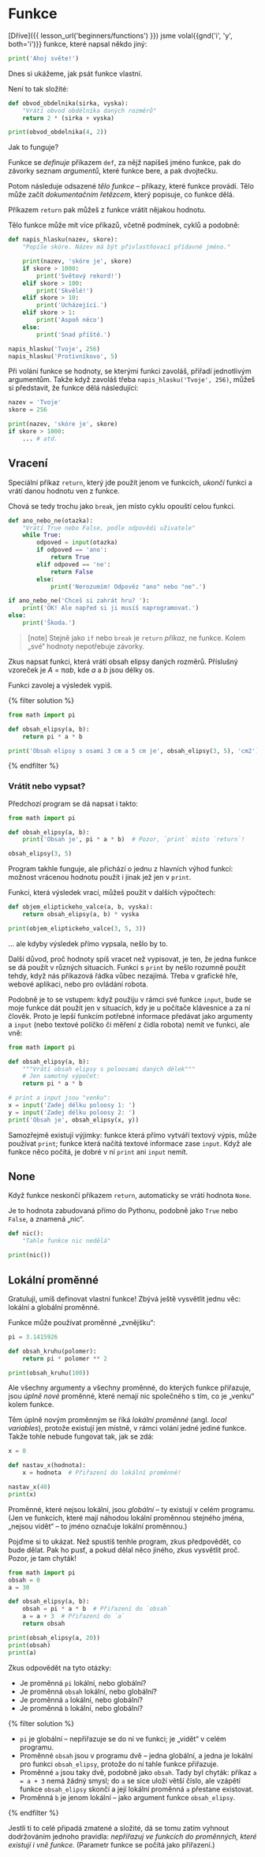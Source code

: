 # Funkce
[Dříve]({{ lesson_url('beginners/functions') }}) jsme
volal{{gnd('i', 'y', both='i')}} funkce, které napsal někdo jiný:

```python
print('Ahoj světe!')
```

Dnes si ukážeme, jak psát funkce vlastní.

Není to tak složité:

```python
def obvod_obdelnika(sirka, vyska):
    "Vrátí obvod obdélníka daných rozměrů"
    return 2 * (sirka + vyska)

print(obvod_obdelnika(4, 2))
```

Jak to funguje?


Funkce se *definuje* příkazem `def`, za nějž napíšeš jméno funkce,
pak do závorky seznam *argumentů*, které funkce bere, a pak dvojtečku.

Potom následuje odsazené *tělo funkce* – příkazy, které funkce provádí.
Tělo může začít *dokumentačním řetězcem*, který popisuje, co funkce dělá.

Příkazem `return` pak můžeš z funkce
vrátit nějakou hodnotu.

Tělo funkce může mít více příkazů, včetně podmínek, cyklů a podobně:

```python
def napis_hlasku(nazev, skore):
    "Popíše skóre. Název má být přivlastňovací přídavné jméno."

    print(nazev, 'skóre je', skore)
    if skore > 1000:
        print('Světový rekord!')
    elif skore > 100:
        print('Skvělé!')
    elif skore > 10:
        print('Ucházející.')
    elif skore > 1:
        print('Aspoň něco')
    else:
        print('Snad příště.')

napis_hlasku('Tvoje', 256)
napis_hlasku('Protivníkovo', 5)
```

Při volání funkce se hodnoty, se kterými funkci
zavoláš, přiřadí jednotlivým argumentům.
Takže když zavoláš třeba `napis_hlasku('Tvoje', 256)`,
můžeš si představit, že funkce dělá následující:

```python
nazev = 'Tvoje'
skore = 256

print(nazev, 'skóre je', skore)
if skore > 1000:
    ... # atd.
```
## Vracení

Speciální příkaz `return`, který jde použít jenom ve funkcích,
*ukončí* funkci a vrátí danou hodnotu ven z funkce.

Chová se tedy trochu jako `break`, jen místo cyklu opouští celou funkci.

```python
def ano_nebo_ne(otazka):
    "Vrátí True nebo False, podle odpovědi uživatele"
    while True:
        odpoved = input(otazka)
        if odpoved == 'ano':
            return True
        elif odpoved == 'ne':
            return False
        else:
            print('Nerozumím! Odpověz "ano" nebo "ne".')

if ano_nebo_ne('Chceš si zahrát hru? '):
    print('OK! Ale napřed si ji musíš naprogramovat.')
else:
    print('Škoda.')
```

> [note]
> Stejně jako `if` nebo `break` je `return` *příkaz*, ne funkce.
> Kolem „své“ hodnoty nepotřebuje závorky.

Zkus napsat funkci, která vrátí obsah elipsy
daných rozměrů.
Příslušný vzoreček je <var>A</var> = π<var>a</var><var>b</var>,
kde <var>a</var> a <var>b</var> jsou délky os.

Funkci zavolej a výsledek vypiš.

{% filter solution %}
```python
from math import pi

def obsah_elipsy(a, b):
    return pi * a * b

print('Obsah elipsy s osami 3 cm a 5 cm je', obsah_elipsy(3, 5), 'cm2')
```
{% endfilter %}


### Vrátit nebo vypsat?

Předchozí program se dá napsat i takto:

```python
from math import pi

def obsah_elipsy(a, b):
    print('Obsah je', pi * a * b)  # Pozor, `print` místo `return`!

obsah_elipsy(3, 5)
```

Program takhle funguje, ale přichází o jednu z hlavních výhod funkcí:
možnost vrácenou hodnotu použít i jinak jež jen v `print`.

Funkci, která výsledek vrací, můžeš použít v dalších výpočtech:

```python
def objem_eliptickeho_valce(a, b, vyska):
    return obsah_elipsy(a, b) * vyska

print(objem_eliptickeho_valce(3, 5, 3))
```

... ale kdyby výsledek přímo vypsala, nešlo by to.

Další důvod, proč hodnoty spíš vracet než vypisovat, je ten, že jedna funkce se
dá použít v různých situacích.
Funkci s `print` by nešlo rozumně použít tehdy, když nás příkazová
řádka vůbec nezajímá.
Třeba v grafické hře, webové aplikaci, nebo pro ovládání robota.

Podobně je to se vstupem: když použiju v rámci své funkce `input`, bude se
moje funkce dát použít jen v situacích, kdy je u počítače klávesnice a za ní
člověk.
Proto je lepší funkcím potřebné informace předávat jako argumenty
a `input` (nebo textové políčko či měření z čidla robota) nemít ve funkci,
ale vně:

```python
from math import pi

def obsah_elipsy(a, b):
    """Vrátí obsah elipsy s poloosami daných délek"""
    # Jen samotný výpočet:
    return pi * a * b

# print a input jsou "venku":
x = input('Zadej délku poloosy 1: ')
y = input('Zadej délku poloosy 2: ')
print('Obsah je', obsah_elipsy(x, y))
```

Samozřejmě existují výjimky: funkce která přímo vytváří textový výpis,
může používat `print`; funkce která načítá textové informace zase `input`.
Když ale funkce něco počítá, je dobré v ní `print` ani `input` nemít.


## None

Když funkce neskončí příkazem `return`,
automaticky se vrátí hodnota `None`.

Je to hodnota zabudovaná přímo do Pythonu, podobně jako `True` nebo `False`,
a znamená „nic“.

```python
def nic():
    "Tahle funkce nic nedělá"

print(nic())
```


## Lokální proměnné

Gratuluji, umíš definovat vlastní funkce!
Zbývá ještě vysvětlit jednu věc: lokální a globální proměnné.

Funkce může používat proměnné „zvnějšku“:

```python
pi = 3.1415926

def obsah_kruhu(polomer):
    return pi * polomer ** 2

print(obsah_kruhu(100))
```

Ale všechny argumenty a všechny proměnné, do kterých funkce přiřazuje,
jsou *úplně nové* proměnné, které nemají nic
společného s tím, co je „venku“ kolem funkce.

Těm úplně novým proměnným se říká
*lokální proměnné* (angl. *local variables*), protože existují
jen místně, v rámci volání jedné jediné funkce.
Takže tohle nebude fungovat tak, jak se zdá:

```python
x = 0

def nastav_x(hodnota):
    x = hodnota  # Přiřazení do lokální proměnné!

nastav_x(40)
print(x)
```


Proměnné, které nejsou lokální, jsou *globální* – ty
existují v celém programu.
(Jen ve funkcích, které mají náhodou
lokální proměnnou stejného jména, „nejsou vidět“ –
to jméno označuje lokální proměnnou.)

Pojďme si to ukázat.
Než spustíš tenhle program,
zkus předpovědět, co bude dělat.
Pak ho pusť, a pokud dělal něco jiného,
zkus vysvětlit proč.
Pozor, je tam chyták!

```python
from math import pi
obsah = 0
a = 30

def obsah_elipsy(a, b):
    obsah = pi * a * b  # Přiřazení do `obsah`
    a = a + 3  # Přiřazení do `a`
    return obsah

print(obsah_elipsy(a, 20))
print(obsah)
print(a)
```

Zkus odpovědět na tyto otázky:

* Je proměnná `pi` lokální, nebo globální?
* Je proměnná `obsah` lokální, nebo globální?
* Je proměnná `a` lokální, nebo globální?
* Je proměnná `b` lokální, nebo globální?

{% filter solution %}
* `pi` je globální – nepřiřazuje se do ní ve funkci;
  je „vidět“ v celém programu.
* Proměnné `obsah` jsou v programu dvě – jedna globální,
  a jedna je lokální pro funkci `obsah_elipsy`,
  protože do ní tahle funkce přiřazuje.
* Proměnné `a` jsou taky dvě, podobně jako `obsah`.
  Tady byl chyták: příkaz `a = a + 3` nemá žádný smysl;
  do `a` se sice uloží větší číslo, ale vzápětí funkce `obsah_elipsy` skončí
  a její lokální proměnná `a` přestane existovat.
* Proměnná `b` je jenom lokální – jako argument funkce `obsah_elipsy`.

{% endfilter %}


Jestli ti to celé připadá zmatené a složité, dá se tomu zatím vyhnout
dodržováním jednoho pravidla:
*nepřiřazuj ve funkcích do proměnných, které existují i vně funkce.*
(Parametr funkce se počítá jako přiřazení.)
